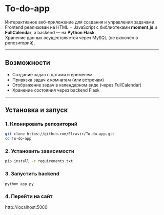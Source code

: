 # To-do-app

Интерактивное веб-приложение для создания и управления задачами.  
Frontend реализован на HTML + JavaScript с библиотеками **moment.js** и **FullCalendar**, а backend — на **Python Flask**.  
Хранение данных осуществляется через MySQL (не включён в репозиторий).

---

## Возможности

- Создание задач с датами и временем
- Привязка задач к комнатам (или встречам)
- Отображение задач в календарном виде (через FullCalendar)
- Хранение состояния через backend Flask

---

## Установка и запуск

### 1. Клонировать репозиторий
```bash
git clone https://github.com/Elravir/To-do-app.git
cd To-do-app
```

### 2. Установить зависимости
```bash
pip install -r requirements.txt
```
### 3. Запустить backend
```bash
python app.py
```
### 4. Перейти на сайт
http://localhost:5000

